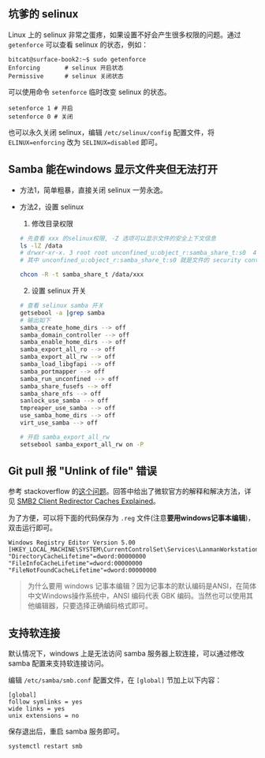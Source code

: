 ## 坑爹的 selinux

Linux 上的 selinux 非常之蛋疼，如果设置不好会产生很多权限的问题。通过 `getenforce` 可以查看 selinux 的状态，例如：
```
bitcat@surface-book2:~$ sudo getenforce
Enforcing       # selinux 开启状态
Permissive      # selinux 关闭状态
```

可以使用命令 `setenforce` 临时改变 selinux 的状态。
```
setenforce 1 # 开启
setenforce 0 # 关闭
```

也可以永久关闭 selinux，编辑 `/etc/selinux/config` 配置文件，将 `ELINUX=enforcing` 改为 `SELINUX=disabled` 即可。

## Samba 能在windows 显示文件夹但无法打开
- 方法1，简单粗暴，直接关闭 selinux 一劳永逸。
- 方法2，设置 selinux
    1. 修改目录权限
    ```bash
    # 先查看 xxx 的selinux权限, -Z 选项可以显示文件的安全上下文信息
    ls -lZ /data
    # drwxr-xr-x. 3 root root unconfined_u:object_r:samba_share_t:s0  4096 9月   1 22:55 xxx
    # 其中 unconfined_u:object_r:samba_share_t:s0 就是文件的 security context

    chcon -R -t samba_share_t /data/xxx
    ```

    2. 设置 selinux 开关
    ```bash
    # 查看 selinux samba 开关
    getsebool -a |grep samba
    # 输出如下
    samba_create_home_dirs --> off
    samba_domain_controller --> off
    samba_enable_home_dirs --> off
    samba_export_all_ro --> off
    samba_export_all_rw --> off
    samba_load_libgfapi --> off
    samba_portmapper --> off
    samba_run_unconfined --> off
    samba_share_fusefs --> off
    samba_share_nfs --> off
    sanlock_use_samba --> off
    tmpreaper_use_samba --> off
    use_samba_home_dirs --> off
    virt_use_samba --> off

    # 开启 samba_export_all_rw
    setsebool samba_export_all_rw on -P
    ```

## Git pull 报 "Unlink of file" 错误
参考 stackoverflow 的[这个问题](https://stackoverflow.com/questions/62450100/git-with-samba-on-ubuntu-unlink-of-file)。回答中给出了微软官方的解释和解决方法，详见 [SMB2 Client Redirector Caches Explained](https://docs.microsoft.com/en-us/previous-versions/windows/it-pro/windows-7/ff686200(v=ws.10)#details)。

为了方便，可以将下面的代码保存为 `.reg` 文件(注意**要用windows记事本编辑**)，双击运行即可。
```
Windows Registry Editor Version 5.00
[HKEY_LOCAL_MACHINE\SYSTEM\CurrentControlSet\Services\LanmanWorkstation\Parameters]
"DirectoryCacheLifetime"=dword:00000000
"FileInfoCacheLifetime"=dword:00000000
"FileNotFoundCacheLifetime"=dword:00000000
```

>为什么要用 windows 记事本编辑？因为记事本的默认编码是ANSI，在简体中文Windows操作系统中，ANSI 编码代表 GBK 编码。当然也可以使用其他编辑器，只要选择正确编码格式即可。

## 支持软连接
默认情况下，windows 上是无法访问 samba 服务器上软连接，可以通过修改 samba 配置来支持软连接访问。

编辑 `/etc/samba/smb.conf` 配置文件，在 `[global]` 节加上以下内容：
```
[global]
follow symlinks = yes
wide links = yes
unix extensions = no
```
保存退出后，重启 samba 服务即可。

```
systemctl restart smb
```
